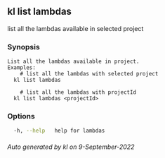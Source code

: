 ## kl list lambdas

list all the lambdas available in selected project

### Synopsis

```
List all the lambdas available in project.
Examples:
	# list all the lambdas with selected project
  kl list lambdas

	# list all the lambdas with projectId
  kl list lambdas <projectId>

```

### Options

```bash
  -h, --help   help for lambdas
```



###### Auto generated by kl on 9-September-2022
